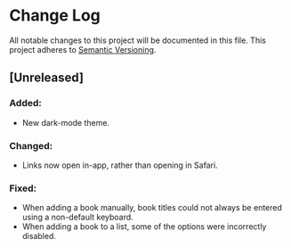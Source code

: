 # Change Log
All notable changes to this project will be documented in this file.
This project adheres to [Semantic Versioning](http://semver.org/).

## [Unreleased]
### Added:
- New dark-mode theme.

### Changed:
- Links now open in-app, rather than opening in Safari.

### Fixed:
- When adding a book manually, book titles could not always be entered using a non-default keyboard.
- When adding a book to a list, some of the options were incorrectly disabled.
